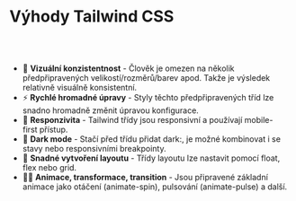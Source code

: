 # Výhody Tailwind CSS

<br>
<br>

- 🎨 <span class="text-yellow-600">**Vizuální konzistentnost**</span> - Člověk je omezen na několik předpřipravených velikostí/rozměrů/barev apod. Takže je výsledek relativně visuálně konsistentní.
- ⚡️ <span class="text-yellow-600">**Rychlé hromadné úpravy**</span> - Styly těchto předpřipravených tříd lze snadno hromadně změnit úpravou konfigurace.
- 📱 <span class="text-yellow-600">**Responzivita**</span> - Tailwind třídy jsou responsivní a používají mobile-first přístup.
- 🌃 <span class="text-yellow-600">**Dark mode**</span> - Stačí před třídu přidat dark:, je možné kombinovat i se stavy nebo responsivními breakpointy.
- 📐 <span class="text-yellow-600">**Snadné vytvoření layoutu**</span> - Třídy layoutu lze nastavit pomocí float, flex nebo grid.
- 💃🏼 <span class="text-yellow-600">**Animace, transformace, transition**</span> - Jsou připravené základní animace jako otáčení (animate-spin), pulsování (animate-pulse) a další.



